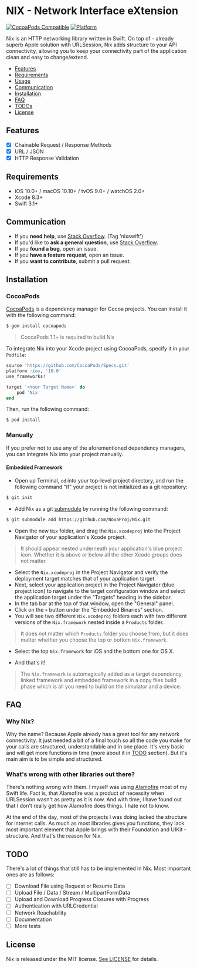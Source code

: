 #  NIX - Network Interface eXtension

[![CocoaPods Compatible](https://img.shields.io/cocoapods/v/Nix.svg)](https://img.shields.io/cocoapods/v/Nix.svg)
[![Platform](https://img.shields.io/cocoapods/p/Nix.svg?style=flat)](https://github.com/NovaProj/Nix)

Nix is an HTTP networking library written in Swift. On top of - already superb Apple solution with URLSession, Nix adds structure to your API connectivity, allowing you to keep your connectivity part of the application clean and easy to change/extend.

- [Features](#features)
- [Requirements](#requirements)
- [Usage](https://github.com/Alamofire/Alamofire/blob/master/Documentation/Usage.md)
- [Communication](#communication)
- [Installation](#installation)
- [FAQ](#faq)
- [TODOs](#todo)
- [License](#license)

## Features

- [x] Chainable Request / Response Methods
- [x] URL / JSON
- [x] HTTP Response Validation

## Requirements

- iOS 10.0+ / macOS 10.10+ / tvOS 9.0+ / watchOS 2.0+
- Xcode 8.3+
- Swift 3.1+

## Communication
- If you **need help**, use [Stack Overflow](http://stackoverflow.com/questions/tagged/nixswift). (Tag 'nixswift')
- If you'd like to **ask a general question**, use [Stack Overflow](http://stackoverflow.com/questions/tagged/nixswift).
- If you **found a bug**, open an issue.
- If you **have a feature request**, open an issue.
- If you **want to contribute**, submit a pull request.

## Installation

### CocoaPods

[CocoaPods](http://cocoapods.org) is a dependency manager for Cocoa projects. You can install it with the following command:

```bash
$ gem install cocoapods
```

> CocoaPods 1.1+ is required to build Nix

To integrate Nix into your Xcode project using CocoaPods, specify it in your `Podfile`:

```ruby
source 'https://github.com/CocoaPods/Specs.git'
platform :ios, '10.0'
use_frameworks!

target '<Your Target Name>' do
    pod 'Nix'
end
```

Then, run the following command:

```bash
$ pod install
```

### Manually

If you prefer not to use any of the aforementioned dependency managers, you can integrate Nix into your project manually.

#### Embedded Framework

- Open up Terminal, `cd` into your top-level project directory, and run the following command "if" your project is not initialized as a git repository:

```bash
$ git init
```

- Add Nix as a git [submodule](http://git-scm.com/docs/git-submodule) by running the following command:

```bash
$ git submodule add https://github.com/NovaProj/Nix.git
```

- Open the new `Nix` folder, and drag the `Nix.xcodeproj` into the Project Navigator of your application's Xcode project.

> It should appear nested underneath your application's blue project icon. Whether it is above or below all the other Xcode groups does not matter.

- Select the `Nix.xcodeproj` in the Project Navigator and verify the deployment target matches that of your application target.
- Next, select your application project in the Project Navigator (blue project icon) to navigate to the target configuration window and select the application target under the "Targets" heading in the sidebar.
- In the tab bar at the top of that window, open the "General" panel.
- Click on the `+` button under the "Embedded Binaries" section.
- You will see two different `Nix.xcodeproj` folders each with two different versions of the `Nix.framework` nested inside a `Products` folder.

> It does not matter which `Products` folder you choose from, but it does matter whether you choose the top or bottom `Nix.framework`.

- Select the top `Nix.framework` for iOS and the bottom one for OS X.


- And that's it!

> The `Nix.framework` is automagically added as a target dependency, linked framework and embedded framework in a copy files build phase which is all you need to build on the simulator and a device.

## FAQ

### Why Nix?

Why the name? Because Apple already has a great tool for any network connectivity. It just needed a bit of a final touch so all the code you make for your calls are structured, understandable and in one place. It's very basic and will get more functions in time (more about it in [TODO](#todo) section). But it's main aim is to be simple and structured.

### What's wrong with other libraries out there?

There's nothing wrong with them. I myself was using [Alamofire](https://github.com/Alamofire/Alamofire) most of my Swift life. Fact is, that Alamofire was a product of necessity when URLSession wasn't as pretty as it is now. And with time, I have found out that I don't really get how Alamofire does things. I hate not to know.

At the end of the day, most of the projects I was doing lacked the structure for internet calls. As much as most libraries gives you functions, they lack most important element that Apple brings with their Foundation and UIKit - structure. And that's the reason for Nix.

## TODO

There's a lot of things that still has to be implemented in Nix. Most important ones are as follows:

- [ ]  Download File using Request or Resume Data
- [ ] Upload File / Data / Stream / MultipartFormData
- [ ] Upload and Download Progress Closures with Progress
- [ ] Authentication with URLCredential
- [ ] Network Reachability
- [ ] Documentation
- [ ] More tests

## License

Nix is released under the MIT license. [See LICENSE](https://github.com/NovaProj/Nix/blob/master/LICENSE) for details.

